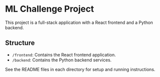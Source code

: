 # ML Challenge Project

This project is a full-stack application with a React frontend and a Python backend.

## Structure

- `/frontend`: Contains the React frontend application.
- `/backend`: Contains the Python backend services.

See the README files in each directory for setup and running instructions.
